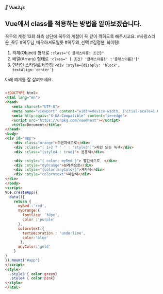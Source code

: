 ##### 🌵 Vue3.js

## Vue에서 class를 적용하는 방법을 알아보겠습니다.


꼭두의 계절 13회
좌측 상단에 꼭두의 계절이 꼭 같이 찍히도록 해주시고요.
#사랑스러운_꼭두
#꼭두님_배우하셔도될듯
#꼭두의_선택
#김정현_화이팅!

1. 객체(Object) 형태로 
``` :class="{ 클래스이름: 조건}"  ```
2. 배열(Arrary) 형태로
``` :class=" [ 조건? '클래스이름1' :'클래스이름2']"  ```
3. 인라인 스타일로 바인딩
``` <div :style={disaply: 'block', textAlign:'center'}  ``` 


아래 예제를 잘 살펴보세요. 
``` html

<!DOCTYPE html>
<html lang="en">
<head>
   <meta charset="UTF-8">
   <meta name="viewport" content="width=device-width, initial-scale=1.0">
   <meta http-equiv="X-UA-Compatible" content="ie=edge">
   <script src="https://unpkg.com/vue@next"></script>
   <title>Document</title>
</head>
<body>
<div id="app">
    <div class="orange">오렌지색으로</div>
    <div :class="[ 1>2 ? ' ' : 'style3']">파란 또는 녹색</div>
    <div :class="{style4 : true}"> 분홍색</div>

    <div :style="{ color: myRed }"> 빨간색으로  </div>
    <div :style="myOrange">보라색으로</div>
    <div :style="{color:anyColor}">겨자색</div>
    <div :style="colorntext">파란색</div>
</div>
</body>
<script> 
Vue.createApp({
  data(){
    return {
      myRed :'red',
      myOrange:{
        fontSize: '30px',
        color :'purple'
      },
      colorntext:{
        textDecoration : 'underline',
        color:'blue'
       },
      anyColor:'gold'
    }   
}
}).mount("#app")
</script>
<style>
  .style3 { color:green}
  .style4 { color:pink}
</style>
</html>
```
